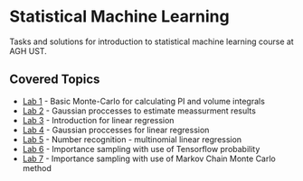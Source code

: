 # Statistical Machine Learning
Tasks and solutions for introduction to statistical machine learning course at AGH UST. 

## Covered Topics
- [Lab 1](lab1.ipynb) - Basic Monte-Carlo for calculating PI and volume integrals
- [Lab 2](lab2.ipynb) - Gaussian proccesses to estimate meassurment results
- [Lab 3](lab3.ipynb) - Introduction for linear regression
- [Lab 4](lab4.ipynb) - Gaussian proccesses for linear regression
- [Lab 5](lab5.ipynb) - Number recognition - multinomial linear regression
- [Lab 6](lab6.ipynb) - Importance sampling with use of Tensorflow probability
- [Lab 7](lab7.ipynb) - Importance sampling with use of Markov Chain Monte Carlo method
